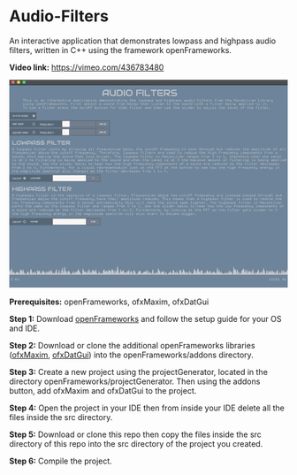 # Audio-Filters
An interactive application that demonstrates lowpass and highpass audio filters, written in C++ using the framework openFrameworks.  

**Video link:** https://vimeo.com/436783480

![](preview.gif)

**Prerequisites:** openFrameworks, ofxMaxim, ofxDatGui

**Step 1:** Download [openFrameworks](https://openframeworks.cc/download/) and follow the setup guide for your OS and IDE.

**Step 2:** Download or clone the additional openFrameworks libraries ([ofxMaxim](https://github.com/micknoise/Maximilian), [ofxDatGui](https://github.com/braitsch/ofxDatGui)) into the openFrameworks/addons directory.

**Step 3:** Create a new project using the projectGenerator, located in the directory openFrameworks/projectGenerator. Then using the addons button, add ofxMaxim and ofxDatGui to the project.

**Step 4:** Open the project in your IDE then from inside your IDE delete all the files inside the src directory.

**Step 5:** Download or clone this repo then copy the files inside the src directory of this repo into the src directory of the project you created.

**Step 6:** Compile the project.
